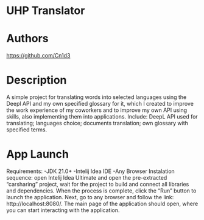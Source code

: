 # UHP Translator

# Authors
https://github.com/Cn1d3

# Description
A simple project for translating words into selected languages using the Deepl API and my own specified glossary for it, which I created to improve the work experience of my coworkers and to improve my own API using skills, also implementing them into applications.
Include:
DeepL API used for translating;
languages choice;
documents translation;
own glossary with specified terms.

# App Launch
Requirements:
-JDK 21.0+
-Intelij Idea IDE
-Any Browser
Instalation sequence:
open Intelij Idea Ultimate and open the pre-extracted “carsharing” project, wait for the project to build and connect all libraries and dependencies. When the process is complete, click the “Run” button to launch the application. Next, go to any browser and follow the link: http://localhost:8080/. The main page of the application should open, where you can start interacting with the application.
